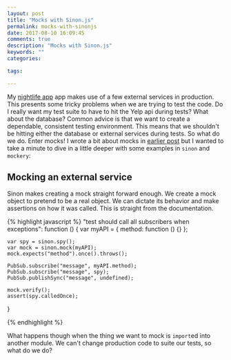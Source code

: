 ```yaml
---
layout: post
title: "Mocks with Sinon.js"
permalink: mocks-with-sinonjs
date: 2017-08-10 16:09:45
comments: true
description: "Mocks with Sinon.js"
keywords: ""
categories:

tags:

---
```


My [nightlife app](https://github.com/jstoebel/nightlife) app makes use of a few external services in production. This presents some tricky problems when we are trying to test the code. Do I really want my test suite to have to hit the Yelp api during tests? What about the database? Common advice is that we want to create a dependable, consistent testing environment. This means that we shouldn't be hitting either the database or external services during tests. So what do we do. Enter mocks! I wrote a bit about mocks in [earlier post](/a-no-frills-jump-into-fakes-mocks-and-stubs) but I wanted to take a minute to dive in a little deeper with some examples in `sinon` and `mockery`:

## Mocking an external service

Sinon makes creating a mock straight forward enough. We create a mock object to pretend to be a real object. We can dictate its behavior and make assertions on how it was called. This is straight from the documentation. 

{% highlight javascript %}
"test should call all subscribers when exceptions": function () {
    var myAPI = { method: function () {} };

    var spy = sinon.spy();
    var mock = sinon.mock(myAPI);
    mock.expects("method").once().throws();

    PubSub.subscribe("message", myAPI.method);
    PubSub.subscribe("message", spy);
    PubSub.publishSync("message", undefined);

    mock.verify();
    assert(spy.calledOnce);
}

{% endhighlight %}

What happens though when the thing we want to mock is `import`ed into another module. We can't change production code to suite our tests, so what do we do?